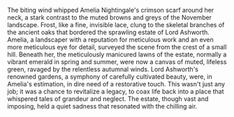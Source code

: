 The biting wind whipped Amelia Nightingale's crimson scarf around her neck, a stark contrast to the muted browns and greys of the November landscape.  Frost, like a fine, invisible lace, clung to the skeletal branches of the ancient oaks that bordered the sprawling estate of Lord Ashworth.  Amelia, a landscaper with a reputation for meticulous work and an even more meticulous eye for detail, surveyed the scene from the crest of a small hill.  Beneath her, the meticulously manicured lawns of the estate, normally a vibrant emerald in spring and summer, were now a canvas of muted, lifeless green, ravaged by the relentless autumnal winds.  Lord Ashworth's renowned gardens, a symphony of carefully cultivated beauty, were, in Amelia's estimation, in dire need of a restorative touch.  This wasn't just any job;  it was a chance to revitalize a legacy, to coax life back into a place that whispered tales of grandeur and neglect. The estate, though vast and imposing, held a quiet sadness that resonated with the chilling air.
